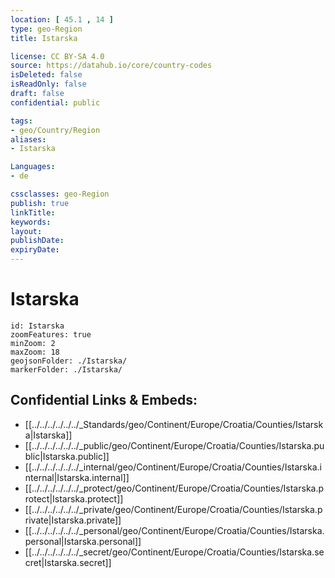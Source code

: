 ```yaml
---
location: [ 45.1 , 14 ] 
type: geo-Region
title: Istarska

license: CC BY-SA 4.0
source: https://datahub.io/core/country-codes
isDeleted: false
isReadOnly: false
draft: false
confidential: public

tags:
- geo/Country/Region
aliases:
- Istarska

Languages:
- de

cssclasses: geo-Region
publish: true
linkTitle: 
keywords: 
layout: 
publishDate: 
expiryDate: 
---
```


# Istarska

```leaflet
id: Istarska
zoomFeatures: true 
minZoom: 2 
maxZoom: 18
geojsonFolder: ./Istarska/
markerFolder: ./Istarska/
```


## Confidential Links & Embeds: 
- [[../../../../../../_Standards/geo/Continent/Europe/Croatia/Counties/Istarska|Istarska]] 
- [[../../../../../../_public/geo/Continent/Europe/Croatia/Counties/Istarska.public|Istarska.public]] 
- [[../../../../../../_internal/geo/Continent/Europe/Croatia/Counties/Istarska.internal|Istarska.internal]] 
- [[../../../../../../_protect/geo/Continent/Europe/Croatia/Counties/Istarska.protect|Istarska.protect]] 
- [[../../../../../../_private/geo/Continent/Europe/Croatia/Counties/Istarska.private|Istarska.private]] 
- [[../../../../../../_personal/geo/Continent/Europe/Croatia/Counties/Istarska.personal|Istarska.personal]] 
- [[../../../../../../_secret/geo/Continent/Europe/Croatia/Counties/Istarska.secret|Istarska.secret]] 

